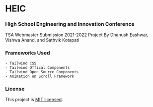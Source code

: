 # HEIC
### High School Engineering and Innovation Conference
TSA Webmaster Submission 2021-2022
Project By Dhanush Eashwar, Vishwa Anand, and Sathvik Kotapati

### Frameworks Used
```
- Tailwind CSS
- Tailwind Offical Components
- Tailwind Open Source Components
- Animation on Scroll Framework
```
### License
This project is <a href="https://opensource.org/licenses/MIT" target="_blank">MIT licensed</a>.
